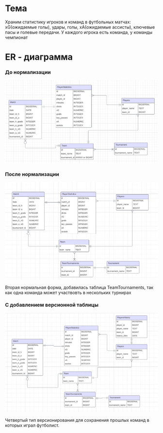 # Тема
Храним статистику игроков и команд в футбольных матчах: xG(ожидаемые голы), удары, голы, xA(ожидаемые ассисты), ключевые пасы и голевые передачи. У каждого игрока есть команда, у команды чемпионат

# ER - диаграмма
### До нормализации

![](https://github.com/EvgYastrebov/BD_project/blob/main/src/img/%D0%A1%D0%BD%D0%B8%D0%BC%D0%BE%D0%BA.PNG)

### После нормализации

![](https://github.com/EvgYastrebov/BD_project/blob/main/src/img/%D0%A1%D0%BD%D0%B8%D0%BC%D0%BE%D0%BA1.PNG)

Вторая нормальная форма, добавилась таблица TeamTournaments, так как одна команда может участвовть в нескольких турнирах

### С добавлением версионной таблицы

![](https://github.com/EvgYastrebov/BD_project/blob/main/src/img/%D0%A1%D0%BD%D0%B8%D0%BC%D0%BE%D0%BA2.PNG)

Четвертый тип версионирования для сохранения прошлых команд в которых играл футболист.
